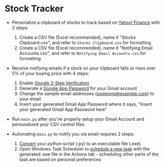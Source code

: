 # Stock Tracker

* Personalize a clipboard of stocks to track based on [Yahoo! Finance](https://finance.yahoo.com/) with 2 steps:
  1. Create a CSV file (Excel recommended), name it "Stocks Clipboard.csv", and refer to `Stocks Clipboard.csv` for formatting 
  2. Create a CSV file (Excel recommended), name it "Notifying Email Accounts.csv", and refer to `Notifying Email Accounts.csv` for formatting

* Receive notifying emails if a stock on your clipboard falls or rises over 5% of your buying price with 4 steps:
  1. Enable [Google 2-Step Verification](https://support.google.com/accounts/answer/185839?co=GENIE.Platform%3DAndroid&hl=en)
  2. Generate a [Google App Password](https://support.google.com/accounts/answer/185833?hl=en) for your Gmail account
  3. Change the sample email addresses (someone@example.com) to your email
  4. Insert your generated Gmail App Password where it says, "Insert your generated Gmail App Password here"
  
* Run `main.py` after you've properly setup your Gmail Account and personalized your CSV control files

* Automating `main.py` to notify you via email requires 2 steps:
  1. [Convert](https://www.youtube.com/watch?v=UZX5kH72Yx4&list=LLn2A3GlJT_vthodJ8G63-gA&index=3&t=303s) your python script (.py) to an executable file (.exe)
  2. Open Windows Task Scheduler to [schedule a new task](https://windowsreport.com/schedule-tasks-windows-10/) with the generated .exe file in the Actions tab - scheduling other parts of the task are based on personal preferences
